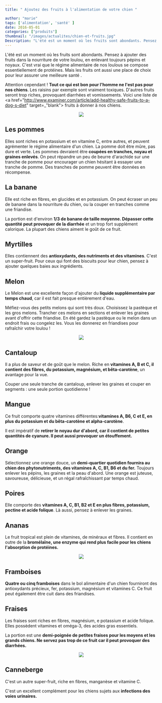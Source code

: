 ```yaml
---
title: " Ajoutez des fruits à l'alimentation de votre chien "

author: "marie"
tags: ['alimentation', 'santé' ]
date: 2016-05-01
categories: ["produits"]
thumbnail: "/images/actualites/chien-et-fruits.jpg"
Description: "L'été est un moment où les fruits sont abondants. Pensez à ajouter des fruits dans la nourriture de votre loulou, en enlevant toujours pépins et noyaux.  "
---
```


L'été est un moment où les fruits sont abondants. Pensez à ajouter des fruits dans la nourriture de votre loulou, en enlevant toujours pépins et noyaux. C'est vrai que le régime alimentaire de nos loulous se compose essentiellement de protéines. Mais les fruits ont aussi une place de choix  pour leur assurer une meilleure santé .

Attention cependant ! <b>Tout ce qui est bon pour l'homme ne l'est pas pour nos chiens</b>. Les raisins par exemple sont vraiment toxiques. D'autres fruits seront trop riches, provoquant diarrhées et vomissements. Voici une liste de <a href="http://www.examiner.com/article/add-healthy-safe-fruits-to-a-dog-s-diet" target=_"blank"> fruits </a> à donner à nos chiens.






<p align="center"><img src="/images/actualites/pommes.jpg"class="img-responsive"></p>







## Les pommes ##

Elles sont riches en potassium et en vitamine C, entre autres, et peuvent agrémenter le régime alimentaire d'un chien. La pomme doit être mûre, pas dure et verte. Les pommes devraient être <b>coupées en tranches, noyau et  graines enlevés</b>. On peut répandre un peu de beurre d'arachide sur une tranche de pomme pour encourager un chien hésitant à essayer une tranche de pomme. Des tranches de pomme peuvent être données en récompense.





## La banane ##
Elle est riche en fibres, en glucides et en potassium. On peut écraser un peu de banane dans la nourriture du chien, ou la couper en tranches comme une friandise.

La portion est d'environ <b>1/3 de banane de taille moyenne. Dépasser cette quantité peut provoquer de la diarrhée</b> et un trop fort supplément calorique. La plupart des chiens aiment le goût de ce fruit.



## Myrtilles ##
Elles contiennent des <b>antioxydants, des nutriments et des vitamines</b>. C'est un super-fruit. Pour ceux qui font des biscuits pour leur chien, pensez à ajouter quelques baies aux ingrédients.


## Melon ##
Le Melon est une excellente façon d'ajouter du <b>liquide supplémentaire par temps chaud</b>, car il est fait presque entièrement d'eau.

Méfiez-vous des petits melons qui sont très doux. Choisissez la pastèque et les gros melons. Trancher ces melons en sections et enlever les graines avant d'offrir cette friandise. En été gardez la pastèque ou le melon dans un endroit frais ou congelez les. Vous les donnerez en friandises pour rafraîchir votre loulou !


<p align="center"><img src="/images/actualites/dogandmelon.jpg"class="img-responsive">

## Cantaloup ##
Il a plus de saveur et de goût que le melon. Riche en <b>vitamines A, B et C, il contient des fibres, du potassium, magnésium, et bêta-carotène</b>, un avantage pour la vue.

Couper une seule tranche de cantaloup, enlever les graines et couper en segments : une seule portion quotidienne !

## Mangue ##
Ce fruit comporte quatre vitamines différentes:<b>vitamines A, B6, C et E, en plus du potassium et du bêta-carotène et alpha-carotène</b>.

Il est impératif de <b>retirer le noyau dur d'abord, car il contient de petites quantités de cyanure. Il peut aussi provoquer un étouffement.</b>

## Orange ##
Sélectionnez une orange douce, un <b>demi-quartier quotidien fournira au chien des phytonutriments, des vitamines A, C, B1, B6 et du fer.</b> Toujours enlever les pépins, les graines et la peau d'abord. Une orange est juteuse, savoureuse, délicieuse, et un régal rafraîchissant par temps chaud.

## Poires ##

Elle comporte des <b>vitamines A, C, B1, B2 et E en plus fibres,  potassium, pectine et acide folique</b>. Là aussi, pensez à enlever les graines.

## Ananas ##
Le fruit tropical est plein de vitamines, de minéraux et fibres. Il contient en outre de la <b>bromélaïne, une enzyme qui rend plus facile pour les chiens l'absorption  de protéines. </b>

<p align="center"><img src="/images/actualites/dogs-eat-pineapple.jpg"class="img-responsive">

## Framboises ##
<b>Quatre ou cinq framboises</b> dans le bol alimentaire d'un chien fourniront des antioxydants précieux,  fer,  potassium, magnésium et vitamines C. Ce fruit peut également être cuit dans des friandises.

## Fraises ##
Les fraises sont riches en fibres,  magnésium, e potassium et acide folique. Elles possèdent vitamines et oméga-3, des acides gras essentiels.

La portion est une <b>demi-poignée de petites fraises pour les moyens et les grands chiens. Ne servez pas trop de  ce fruit car il peut provoquer des diarrhées. </b>

<p align="center"><img src="/images/actualites/dogandstrawberries.jpg"class="img-responsive">

## Canneberge ##
C'est un autre super-fruit, riche en fibres, manganèse et  vitamine C.

C'est un excellent complément pour les chiens sujets aux <b>infections des voies urinaires. </b>
